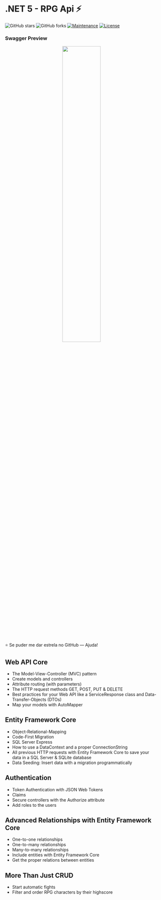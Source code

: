 # .NET 5 - RPG Api ⚡️ 

![GitHub stars](https://img.shields.io/github/stars/edulima2412/dotnet-rpg) 
![GitHub forks](https://img.shields.io/github/forks/edulima2412/dotnet-rpg)
[![Maintenance](https://img.shields.io/badge/maintained-yes-green.svg)](https://github.com/edulima2412/dotnet-rpg/commits/master)
[![License](http://img.shields.io/:license-mit-blue.svg?style=flat-square)](http://badges.mit-license.org)

### Swagger Preview
<p align="center">
 <img width="50%" src="https://user-images.githubusercontent.com/28990547/111080123-b851b980-84db-11eb-955f-f5e180a5fff2.PNG" />
</p>

:star: Se puder me dar estrela no GitHub — Ajuda!

## Web API Core
* The Model-View-Controller (MVC) pattern
* Create models and controllers
* Attribute routing (with parameters)
* The HTTP request methods GET, POST, PUT & DELETE
* Best practices for your Web API like a ServiceResponse class and Data-Transfer-Objects (DTOs)
* Map your models with AutoMapper

## Entity Framework Core
* Object-Relational-Mapping
* Code-First Migration
* SQL Server Express
* How to use a DataContext and a proper ConnectionString
* All previous HTTP requests with Entity Framework Core to save your data in a SQL Server & SQLite database
* Data Seeding: Insert data with a migration programmatically

## Authentication
* Token Authentication with JSON Web Tokens
* Claims
* Secure controllers with the Authorize attribute
* Add roles to the users

## Advanced Relationships with Entity Framework Core
* One-to-one relationships
* One-to-many relationships
* Many-to-many relationships
* Include entities with Entity Framework Core
* Get the proper relations between entities

## More Than Just CRUD
* Start automatic fights
* Filter and order RPG characters by their highscore
